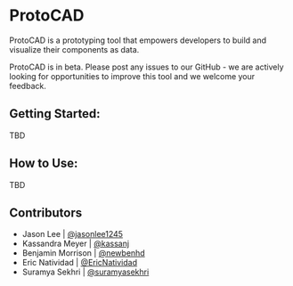 # ProtoCAD

ProtoCAD is a prototyping tool that empowers developers to build and visualize their components as data. 

ProtoCAD is in beta. Please post any issues to our GitHub - we are actively looking for opportunities to improve this tool and we welcome your feedback.

## Getting Started:

TBD

## How to Use:

TBD

## Contributors

- Jason Lee | [@jasonlee1245](https://github.com/jasonlee1245)
- Kassandra Meyer | [@kassanj](https://github.com/kassanj)
- Benjamin Morrison | [@newbenhd](https://github.com/newbenhd)
- Eric Natividad | [@EricNatividad](https://github.com/EricNatividad)
- Suramya Sekhri | [@suramyasekhri](https://github.com/suramyasekhri)

